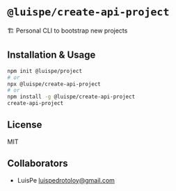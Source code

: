 # `@luispe/create-api-project`

🏗 Personal CLI to bootstrap new projects

## Installation & Usage

```bash
npm init @luispe/project
# or
npx @luispe/create-api-project
# or
npm install -g @luispe/create-api-project
create-api-project
```

## License

MIT

## Collaborators

- LuisPe <luispedrotoloy@gmail.com>
